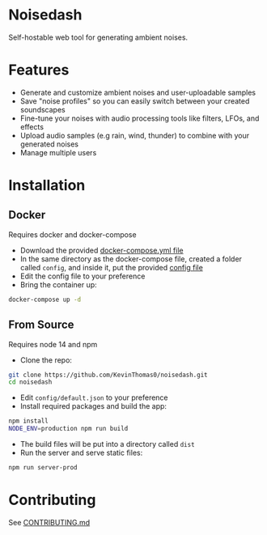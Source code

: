 # Noisedash

Self-hostable web tool for generating ambient noises.

# Features

* Generate and customize ambient noises and user-uploadable samples
* Save "noise profiles" so you can easily switch between your created soundscapes
* Fine-tune your noises with audio processing tools like filters, LFOs, and effects
* Upload audio samples (e.g rain, wind, thunder) to combine with your generated noises
* Manage multiple users

# Installation

## Docker

Requires docker and docker-compose

* Download the provided [docker-compose.yml file](https://github.com/KevinThomas0/noisedash/blob/main/docker-compose.yml)
* In the same directory as the docker-compose file, created a folder called `config`, and inside it, put the provided [config file](https://github.com/KevinThomas0/noisedash/blob/main/config/default.json)
* Edit the config file to your preference
* Bring the container up:

``` bash
docker-compose up -d
```

## From Source

Requires node 14 and npm

* Clone the repo:

``` bash
git clone https://github.com/KevinThomas0/noisedash.git
cd noisedash
```

* Edit `config/default.json` to your preference
* Install required packages and build the app:

``` bash
npm install
NODE_ENV=production npm run build
```

* The build files will be put into a directory called `dist`
* Run the server and serve static files:

``` bash
npm run server-prod
```

# Contributing

See [CONTRIBUTING.md](https://github.com/KevinThomas0/noisedash/blob/main/README.md)
